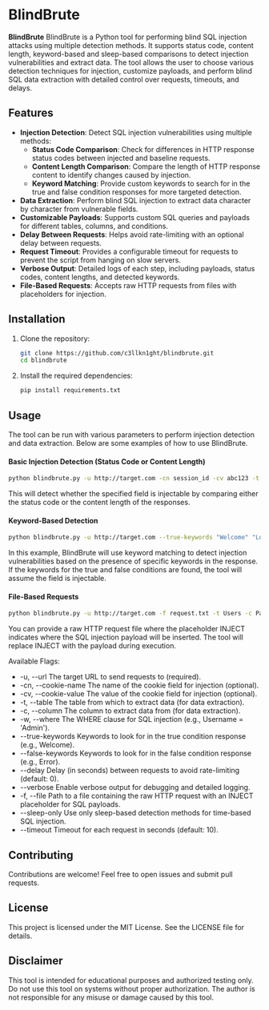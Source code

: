 # BlindBrute

**BlindBrute** BlindBrute is a Python tool for performing blind SQL injection attacks using multiple detection methods. It supports status code, content length, keyword-based and sleep-based comparisons to detect injection vulnerabilities and extract data. The tool allows the user to choose various detection techniques for injection, customize payloads, and perform blind SQL data extraction with detailed control over requests, timeouts, and delays.

## Features

- **Injection Detection**: Detect SQL injection vulnerabilities using multiple methods:
  - **Status Code Comparison**: Check for differences in HTTP response status codes between injected and baseline requests.
  - **Content Length Comparison**: Compare the length of HTTP response content to identify changes caused by injection.
  - **Keyword Matching**: Provide custom keywords to search for in the true and false condition responses for more targeted detection.
- **Data Extraction**: Perform blind SQL injection to extract data character by character from vulnerable fields.
- **Customizable Payloads**: Supports custom SQL queries and payloads for different tables, columns, and conditions.
- **Delay Between Requests**: Helps avoid rate-limiting with an optional delay between requests.
- **Request Timeout**: Provides a configurable timeout for requests to prevent the script from hanging on slow servers.
- **Verbose Output**: Detailed logs of each step, including payloads, status codes, content lengths, and detected keywords.
- **File-Based Requests**: Accepts raw HTTP requests from files with placeholders for injection.

## Installation

1. Clone the repository:
   ```bash
   git clone https://github.com/c3llkn1ght/blindbrute.git
   cd blindbrute
   ```
   
2. Install the required dependencies:
   ```bash
   pip install requirements.txt

## Usage
The tool can be run with various parameters to perform injection detection and data extraction. Below are some examples of how to use BlindBrute.

#### Basic Injection Detection (Status Code or Content Length)
```bash
python blindbrute.py -u http://target.com -cn session_id -cv abc123 -t Users -c Password -w "Username = 'Administrator'"
```
This will detect whether the specified field is injectable by comparing either the status code or the content length of the responses.

#### Keyword-Based Detection
```bash
python blindbrute.py -u http://target.com --true-keywords "Welcome" "Logged in" --false-keywords "Error" "Invalid" -cn session_id -cv abc123 -t Users -c Password -w "Username = 'Administrator'"
```
In this example, BlindBrute will use keyword matching to detect injection vulnerabilities based on the presence of specific keywords in the response. If the keywords for the true and false conditions are found, the tool will assume the field is injectable.

#### File-Based Requests
```bash
python blindbrute.py -u http://target.com -f request.txt -t Users -c Password -w "Username = 'Administrator'"
```
You can provide a raw HTTP request file where the placeholder INJECT indicates where the SQL injection payload will be inserted. The tool will replace INJECT with the payload during execution.

Available Flags:
- -u, --url	              The target URL to send requests to (required).
- -cn, --cookie-name	    The name of the cookie field for injection (optional).
- -cv, --cookie-value	    The value of the cookie field for injection (optional).
- -t, --table	            The table from which to extract data (for data extraction).
- -c, --column	          The column to extract data from (for data extraction).
- -w, --where	            The WHERE clause for SQL injection (e.g., Username = 'Admin').
- --true-keywords	        Keywords to look for in the true condition response (e.g., Welcome).
- --false-keywords	      Keywords to look for in the false condition response (e.g., Error).
- --delay	                Delay (in seconds) between requests to avoid rate-limiting (default: 0).
- --verbose	              Enable verbose output for debugging and detailed logging.
- -f, --file	            Path to a file containing the raw HTTP request with an INJECT placeholder for SQL payloads.
- --sleep-only	          Use only sleep-based detection methods for time-based SQL injection.
- --timeout               Timeout for each request in seconds (default: 10).

## Contributing
Contributions are welcome! Feel free to open issues and submit pull requests.

## License
This project is licensed under the MIT License. See the LICENSE file for details.

## Disclaimer
This tool is intended for educational purposes and authorized testing only. Do not use this tool on systems without proper authorization. The author is not responsible for any misuse or damage caused by this tool.
